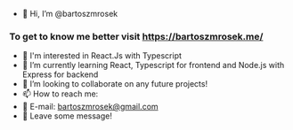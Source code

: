 - 👋 Hi, I’m @bartoszmrosek

### To get to know me better visit https://bartoszmrosek.me/

- 👀 I'm interested in React.Js with Typescript
- 🌱 I’m currently learning React, Typescript for frontend and Node.js with Express for backend
- 💞️ I’m looking to collaborate on any future projects!
- 📫 How to reach me:
- 📧 E-mail: bartoszmrosek@gmail.com
- 💬 Leave some message!

<!---
bartoszmrosek/bartoszmrosek is a ✨ special ✨ repository because its `README.md` (this file) appears on your GitHub profile.
You can click the Preview link to take a look at your changes.
--->
